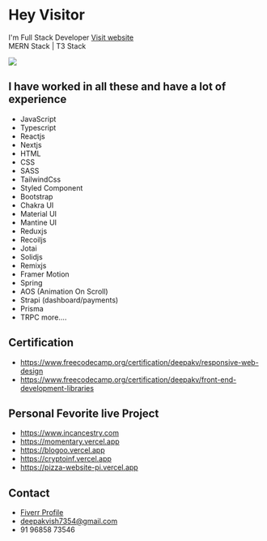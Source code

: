 # Hey Visitor
I'm Full Stack Developer 
[Visit website](https://frontendartists.vercel.app/) <br/>
MERN Stack | T3 Stack

<img src="https://i.ibb.co/SxDdWLp/dazzle-1.png">

## I have worked in all these and have a lot of experience

+ JavaScript
+ Typescript
+ Reactjs
+ Nextjs 
+ HTML
+ CSS
+ SASS
+ TailwindCss
+ Styled Component
+ Bootstrap
+ Chakra UI
+ Material UI
+ Mantine UI
+ Reduxjs
+ Recoiljs
+ Jotai
+ Solidjs
+ Remixjs
+ Framer Motion
+ Spring 
+ AOS (Animation On Scroll)
+ Strapi (dashboard/payments)
+ Prisma
+ TRPC
more....

 ## Certification
 
+ https://www.freecodecamp.org/certification/deepakv/responsive-web-design
+ https://www.freecodecamp.org/certification/deepakv/front-end-development-libraries

## Personal Fevorite live Project 
+ https://www.incancestry.com
+ https://momentary.vercel.app
+ https://blogoo.vercel.app
+ https://cryptoinf.vercel.app
+ https://pizza-website-pi.vercel.app

## Contact 
+ [Fiverr Profile](https://www.fiverr.com/deepak_vishwa)
+ deepakvish7354@gmail.com 
+ 91 96858 73546




